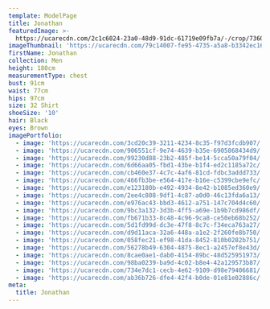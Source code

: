 ```yaml
---
template: ModelPage
title: Jonathan
featuredImage: >-
  https://ucarecdn.com/2c1c6024-23a0-48d9-91dc-61719e09fb7a/-/crop/7360x1655/0,1708/-/preview/
imageThumbnail: 'https://ucarecdn.com/79c14007-fe95-4735-a5a8-b3342ec1688d/'
firstName: Jonathan
collection: Men
height: 180cm
measurementType: chest
bust: 91cm
waist: 77cm
hips: 97cm
size: 32 Shirt
shoeSize: '10'
hair: Black
eyes: Brown
imagePortfolio:
  - image: 'https://ucarecdn.com/3cd20c39-3211-4234-8c35-f97d3fcdb907/'
  - image: 'https://ucarecdn.com/906551cf-9e74-4639-b35e-6905868434d9/'
  - image: 'https://ucarecdn.com/99230d88-23b2-485f-be14-5cca50a79f04/'
  - image: 'https://ucarecdn.com/6d66aa05-fbd1-43be-b1f4-ed2c1185a72c/'
  - image: 'https://ucarecdn.com/cb460e37-4c7c-4af6-81cd-fdbc3addd733/'
  - image: 'https://ucarecdn.com/466fb3be-e564-417e-b16e-c5399cbe9efc/'
  - image: 'https://ucarecdn.com/e123180b-e492-4934-8e42-b1085ed360e9/'
  - image: 'https://ucarecdn.com/2ee4c808-9df1-4c87-a0d0-46c13fda6a13/'
  - image: 'https://ucarecdn.com/e976ac43-bbd3-4612-a751-147c704d4c60/'
  - image: 'https://ucarecdn.com/9bc3a132-3d3b-4ff5-a69e-1b9b7cd986df/'
  - image: 'https://ucarecdn.com/fb671b33-8c48-4c96-9ca8-ce50eb68b252/'
  - image: 'https://ucarecdn.com/5d1fd99d-dc3e-47f8-8c7c-f34eca763a27/'
  - image: 'https://ucarecdn.com/d9d11aca-32a6-448a-a1e2-2f260fe8b750/'
  - image: 'https://ucarecdn.com/058fec21-ef98-41da-8452-810b0282b751/'
  - image: 'https://ucarecdn.com/56278b49-6304-4875-8ec1-a2457ef8e43d/'
  - image: 'https://ucarecdn.com/8cae0ae1-dab0-4154-89bc-48d525951973/'
  - image: 'https://ucarecdn.com/98ba0239-ba9d-4c02-b8e4-42a129573b87/'
  - image: 'https://ucarecdn.com/734e7dc1-cecb-4e62-9109-d98e79406681/'
  - image: 'https://ucarecdn.com/ab36b726-dfe4-42f4-b0de-01e81e02886c/'
meta:
  title: Jonathan
---
```


